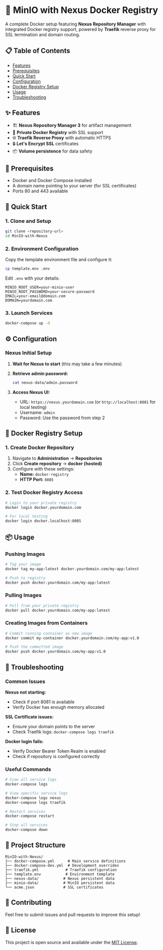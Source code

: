 # 🐋 MinIO with Nexus Docker Registry

A complete Docker setup featuring **Nexus Repository Manager** with integrated Docker registry support, powered by **Traefik** reverse proxy for SSL termination and domain routing.

## 📋 Table of Contents

- [Features](#-features)
- [Prerequisites](#-prerequisites)
- [Quick Start](#-quick-start)
- [Configuration](#-configuration)
- [Docker Registry Setup](#-docker-registry-setup)
- [Usage](#-usage)
- [Troubleshooting](#-troubleshooting)

## ✨ Features

- 🏗️ **Nexus Repository Manager 3** for artifact management
- 🐳 **Private Docker Registry** with SSL support
- 🌐 **Traefik Reverse Proxy** with automatic HTTPS
- 🔒 **Let's Encrypt SSL** certificates
- 📦 **Volume persistence** for data safety

## 🔧 Prerequisites

- Docker and Docker Compose installed
- A domain name pointing to your server (for SSL certificates)
- Ports 80 and 443 available

## 🚀 Quick Start

### 1. Clone and Setup

```bash
git clone <repository-url>
cd MinIO-with-Nexus
```

### 2. Environment Configuration

Copy the template environment file and configure it:

```bash
cp template.env .env
```

Edit `.env` with your details:
```env
MINIO_ROOT_USER=your-minio-user
MINIO_ROOT_PASSWORD=your-secure-password
EMAIL=your-email@domain.com
DOMAIN=yourdomain.com
```

### 3. Launch Services

```bash
docker-compose up -d
```

## ⚙️ Configuration

### Nexus Initial Setup

1. **Wait for Nexus to start** (this may take a few minutes)

2. **Retrieve admin password:**
   ```bash
   cat nexus-data/admin.password
   ```

3. **Access Nexus UI:**
   - URL: `https://nexus.yourdomain.com` (or `http://localhost:8081` for local testing)
   - Username: `admin`
   - Password: Use the password from step 2

## 🐳 Docker Registry Setup

### 1. Create Docker Repository

1. Navigate to **Administration** → **Repositories**
2. Click **Create repository** → **docker (hosted)**
3. Configure with these settings:
   - **Name:** `docker-registry`
   - **HTTP Port:** `8085`

### 2. Test Docker Registry Access

```bash
# Login to your private registry
docker login docker.yourdomain.com

# For local testing
docker login docker.localhost:8085
```

## 📦 Usage

### Pushing Images

```bash
# Tag your image
docker tag my-app:latest docker.yourdomain.com/my-app:latest

# Push to registry
docker push docker.yourdomain.com/my-app:latest
```

### Pulling Images

```bash
# Pull from your private registry
docker pull docker.yourdomain.com/my-app:latest
```

### Creating Images from Containers

```bash
# Commit running container as new image
docker commit my-container docker.yourdomain.com/my-app:v1.0

# Push the committed image
docker push docker.yourdomain.com/my-app:v1.0
```

## 🔧 Troubleshooting

### Common Issues

**Nexus not starting:**
- Check if port 8081 is available
- Verify Docker has enough memory allocated

**SSL Certificate issues:**
- Ensure your domain points to the server
- Check Traefik logs: `docker-compose logs traefik`

**Docker login fails:**
- Verify Docker Bearer Token Realm is enabled
- Check if repository is configured correctly

### Useful Commands

```bash
# View all service logs
docker-compose logs

# View specific service logs
docker-compose logs nexus
docker-compose logs traefik

# Restart services
docker-compose restart

# Stop all services
docker-compose down
```

## 📁 Project Structure

```
MinIO-with-Nexus/
├── docker-compose.yml      # Main service definitions
├── docker-compose-dev.yml  # Development overrides
├── traefik.yml            # Traefik configuration
├── template.env           # Environment template
├── nexus-data/           # Nexus persistent data
├── minio-data/           # MinIO persistent data
└── acme.json             # SSL certificates
```

## 🤝 Contributing

Feel free to submit issues and pull requests to improve this setup!

## 📄 License

This project is open source and available under the [MIT License](LICENSE).